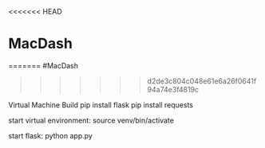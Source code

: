<<<<<<< HEAD
# MacDash

=======
#MacDash
>>>>>>> d2de3c804c048e61e6a26f0641f94a74e3f4819c

Virtual Machine Build
pip install flask
pip install requests


start virtual environment:  source venv/bin/activate

start flask:  python app.py

